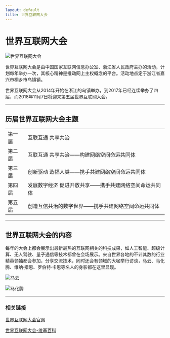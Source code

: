 ```yaml
---
layout: default
title: 世界互联网大会
---
```


# **世界互联网大会**

![世界互联网大会](https://upload.wikimedia.org/wikipedia/en/7/70/WZWIC_logo.png)


世界互联网大会是由中国国家互联网信息办公室、浙江省人民政府主办的活动，计划每年举办一次，其核心精神是推动网上主权概念的平台。活动地点定于浙江省嘉兴市桐乡市乌镇镇。

世界互联网大会从2014年开始在浙江的乌镇举办，到2017年已经连续举办了四届，而2018年11月7日将迎来第五届世界互联网大会。

---
## **历届世界互联网大会主题**

|||
---|---
第一届|互联互通 共享共治
第二届|互联互通 共享共治——构建网络空间命运共同体
第三届|创新驱动 造福人类——携手共建网络空间命运共同体
第四届|发展数字经济 促进开放共享——携手共建网络空间命运共同体
第五届|创造互信共治的数字世界——携手共建网络空间命运共同体

---

## 世界互联网大会的内容

每年的大会上都会展示出最新最热的互联网相关的科技成果，如人工智能、超级计算、无人驾驶、量子通信等技术都曾在会场展示。来自世界各地的不计其数的行业精英领袖都会参加，分享交流技术，同时还会有领域的大咖举行访谈，马云、马化腾、维纳·措恩、罗伯特·卡恩等名人的身影都在这里显现。

![马云](https://img-blog.csdn.net/20181013170840544?watermark/2/text/aHR0cHM6Ly9ibG9nLmNzZG4ubmV0L3dlaXhpbl80MzM0NzA5NQ==/font/5a6L5L2T/fontsize/400/fill/I0JBQkFCMA==/dissolve/70)

![马化腾](https://img-blog.csdn.net/20181013170930920?watermark/2/text/aHR0cHM6Ly9ibG9nLmNzZG4ubmV0L3dlaXhpbl80MzM0NzA5NQ==/font/5a6L5L2T/fontsize/400/fill/I0JBQkFCMA==/dissolve/70)

---

### 相关链接

[世界互联网大会官网](http://www.wicwuzhen.cn/)

[世界互联网大会-维基百科](https://zh.wikipedia.org/wiki/%E4%B8%96%E7%95%8C%E4%BA%92%E8%81%94%E7%BD%91%E5%A4%A7%E4%BC%9A)





















